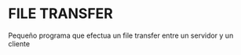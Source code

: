 FILE TRANSFER
=======

Pequeño programa que efectua un file transfer entre un servidor y un cliente

